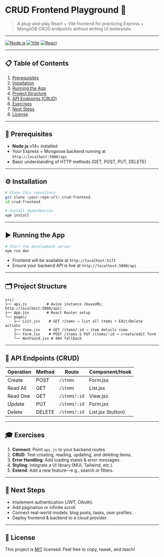# CRUD Frontend Playground 🚀

> A plug-and-play React + Vite frontend for practicing Express + MongoDB CRUD endpoints without writing UI boilerplate.

---

[![Node.js](https://img.shields.io/badge/node-%3E%3D14.x-brightgreen)](https://nodejs.org/)
[![Vite](https://img.shields.io/badge/vite-%3E%3D4.x-blue)](https://vitejs.dev/)
[![React](https://img.shields.io/badge/react-%3E%3D18.x-cyan)](https://reactjs.org/)

---

## 📋 Table of Contents

1. [Prerequisites](#%EF%B8%8F-prerequisites)
2. [Installation](#%EF%B8%8F-installation)
3. [Running the App](#%EF%B8%8F-running-the-app)
4. [Project Structure](#%EF%B8%8F-project-structure)
5. [API Endpoints (CRUD)](#%EF%B8%8F-api-endpoints-crud)
6. [Exercises](#%EF%B8%8F-exercises)
7. [Next Steps](#%EF%B8%8F-next-steps)
8. [License](#%EF%B8%8F-license)

---

## 🔧 Prerequisites

* **Node.js** v14+ installed
* Your Express + Mongoose backend running at `http://localhost:5000/api`
* Basic understanding of HTTP methods (GET, POST, PUT, DELETE)

---

## ⚙️ Installation

```bash
# Clone this repository
git clone <your-repo-url> crud-frontend
cd crud-frontend

# Install dependencies
npm install
```

---

## ▶️ Running the App

```bash
# Start the development server
npm run dev
```

* Frontend will be available at `http://localhost:5173`
* Ensure your backend API is live at `http://localhost:5000/api`

---

## 🗂 Project Structure

```plaintext
src/
├── api.js         # Axios instance (baseURL: http://localhost:5000/api)
├── App.jsx        # React Router setup
└── pages/
    ├── List.jsx    # GET /items → list all items + Edit/Delete actions
    ├── View.jsx    # GET /items/:id → item details view
    ├── Form.jsx    # POST /items & PUT /items/:id → create/edit form
    └── NotFound.jsx # 404 fallback
```

---

## 🔌 API Endpoints (CRUD)

| Operation | Method | Route        | Component/Hook    |
| --------- | ------ | ------------ | ----------------- |
| Create    | POST   | `/items`     | Form.jsx          |
| Read All  | GET    | `/items`     | List.jsx          |
| Read One  | GET    | `/items/:id` | View\.jsx         |
| Update    | PUT    | `/items/:id` | Form.jsx          |
| Delete    | DELETE | `/items/:id` | List.jsx (button) |

---

## 🎓 Exercises

1. **Connect**: Point `api.js` to your backend routes.
2. **CRUD**: Test creating, reading, updating, and deleting items.
3. **Error Handling**: Add loading states & error messages.
4. **Styling**: Integrate a UI library (MUI, Tailwind, etc.).
5. **Extend**: Add a new feature—e.g., search or filters.

---

## 🚀 Next Steps

* Implement authentication (JWT, OAuth).
* Add pagination or infinite scroll.
* Connect real-world models: blog posts, tasks, user profiles.
* Deploy frontend & backend to a cloud provider.

---

## 📄 License

This project is [MIT](LICENSE) licensed. Feel free to copy, tweak, and teach!
